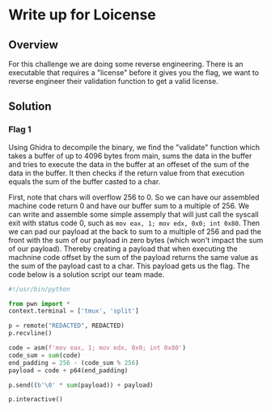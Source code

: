 # Write up for Loicense

## Overview

For this challenge we are doing some reverse engineering. There is an executable that requires a "license" before it gives you the flag, 
we want to reverse engineer their validation function to get a valid license.

## Solution

### Flag 1

Using Ghidra to decompile the binary, we find the "validate" function which takes a buffer of up to 4096 bytes from main, sums the data in the buffer and
tries to execute the data in the buffer at an offeset of the sum of the data in the buffer. It then checks if the return value from that execution equals 
the sum of the buffer casted to a char.

First, note that chars will overflow 256 to 0. So we can have our assembled machine code return 0 and have our buffer sum to a multiple of 256.
We can write and assemble some simple assemply that will just call the syscall exit with status code 0, such as ```mov eax, 1; mov edx, 0x0; int 0x80```.
Then we can pad our payload at the back to sum to a multiple of 256 and pad the front with the sum of our payload in zero bytes (which won't impact the 
sum of our payload). Thereby creating a payload that when executing the machnine code offset by the sum of the payload returns the same value as the sum
of the payload cast to a char. This payload gets us the flag. The code below is a solution script our team made.
```Python
#!/usr/bin/python

from pwn import *
context.terminal = ['tmux', 'split']

p = remote("REDACTED", REDACTED)
p.recvline()

code = asm(f'mov eax, 1; mov edx, 0x0; int 0x80')
code_sum = sum(code)
end_padding = 256 - (code_sum % 256)
payload = code + p64(end_padding)

p.send((b'\0' * sum(payload)) + payload)

p.interactive()
```
